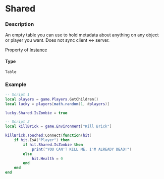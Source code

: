# Shared
### Description
An empty table you can use to hold metadata about anything on any object or player you want. Does not sync client <-> server.

Property of [Instance](/classes/Instance/)

#### Type
`Table`

### Example
```lua
-- Script 1
local players = game.Players.GetChildren()
local lucky = players[math.random(1, #players)]

lucky.Shared.IsZombie = true

-- Script 2
local killBrick = game.Environment["Kill Brick"]

killBrick.Touched:Connect(function(hit)
    if hit.IsA("Player") then
        if hit.Shared.IsZombie then
            print("YOU CAN'T KILL ME, I'M ALREADY DEAD!")
        else
            hit.Health = 0
        end
    end
end
```
